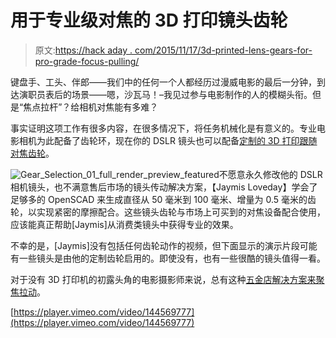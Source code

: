 # 用于专业级对焦的 3D 打印镜头齿轮

> 原文:[https://hack aday . com/2015/11/17/3d-printed-lens-gears-for-pro-grade-focus-pulling/](https://hackaday.com/2015/11/17/3d-printed-lens-gears-for-pro-grade-focus-pulling/)

键盘手、工头、伴郎——我们中的任何一个人都经历过漫威电影的最后一分钟，到达演职员表后的场景——嗯，沙瓦马！–我见过参与电影制作的人的模糊头衔。但是“焦点拉杆”？给相机对焦能有多难？

事实证明这项工作有很多内容，在很多情况下，将任务机械化是有意义的。专业电影相机为此配备了齿轮环，现在你的 DSLR 镜头也可以配备[定制的 3D 打印跟随对焦齿轮](http://jaymis.com/2015/11/3d-printable-seamless-friction-fit-lens-gears-for-follow-focus/)。

![Gear_Selection_01_full_render_preview_featured](../Images/2443e96be3811d08530cb482d0d83b9e.png)不愿意永久修改他的 DSLR 相机镜头，也不满意售后市场的镜头传动解决方案，【Jaymis Loveday】学会了足够多的 OpenSCAD 来生成直径从 50 毫米到 100 毫米、增量为 0.5 毫米的齿轮，以实现紧密的摩擦配合。这些镜头齿轮与市场上可买到的对焦设备配合使用，应该能真正帮助[Jaymis]从消费类镜头中获得专业的效果。

不幸的是，[Jaymis]没有包括任何齿轮动作的视频，但下面显示的演示片段可能有一些镜头是由他的定制齿轮启用的。即使没有，也有一些很酷的镜头值得一看。

对于没有 3D 打印机的初露头角的电影摄影师来说，总有这种[五金店解决方案来聚焦拉动](https://hackaday.com/2010/01/22/hardware-store-follow-focus/)。

[https://player.vimeo.com/video/144569777](https://player.vimeo.com/video/144569777)